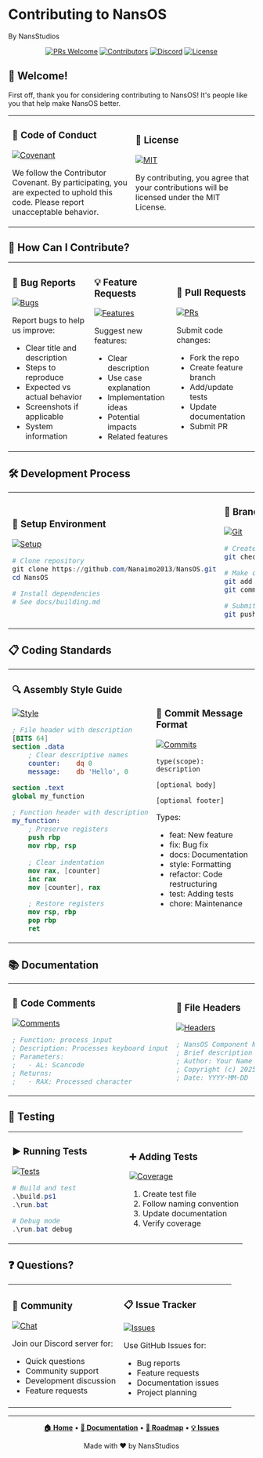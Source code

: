 # Contributing to NansOS
By NansStudios

<div align="center">

[![PRs Welcome](https://img.shields.io/badge/PRs-welcome-brightgreen.svg?style=for-the-badge)](https://github.com/Nanaimo2013/NansOS/pulls)
[![Contributors](https://img.shields.io/badge/Contributors-Active-blue.svg?style=for-the-badge)](https://github.com/Nanaimo2013/NansOS/graphs/contributors)
[![Discord](https://img.shields.io/badge/Discord-Join%20Chat-7289DA.svg?style=for-the-badge)](https://discord.gg/nanos)
[![License](https://img.shields.io/badge/License-MIT-yellow.svg?style=for-the-badge)](LICENSE)

</div>

## 🌟 Welcome!

First off, thank you for considering contributing to NansOS! It's people like you that help make NansOS better.

<table>
<tr>
<td width="50%">

### 🤝 Code of Conduct
[![Covenant](https://img.shields.io/badge/Contributor%20Covenant-2.1-4baaaa.svg)](CODE_OF_CONDUCT.md)

We follow the Contributor Covenant. By participating, you are expected to uphold this code. Please report unacceptable behavior.

</td>
<td width="50%">

### 📝 License
[![MIT](https://img.shields.io/badge/License-MIT-yellow.svg)](LICENSE)

By contributing, you agree that your contributions will be licensed under the MIT License.

</td>
</tr>
</table>

## 🚀 How Can I Contribute?

<table>
<tr>
<td width="33%">

### 🐛 Bug Reports
[![Bugs](https://img.shields.io/badge/Bugs-Report-red.svg)](https://github.com/Nanaimo2013/NansOS/issues/new?template=bug_report.md)

Report bugs to help us improve:
- Clear title and description
- Steps to reproduce
- Expected vs actual behavior
- Screenshots if applicable
- System information

</td>
<td width="33%">

### 💡 Feature Requests
[![Features](https://img.shields.io/badge/Features-Request-green.svg)](https://github.com/Nanaimo2013/NansOS/issues/new?template=feature_request.md)

Suggest new features:
- Clear description
- Use case explanation
- Implementation ideas
- Potential impacts
- Related features

</td>
<td width="33%">

### 🔄 Pull Requests
[![PRs](https://img.shields.io/badge/PRs-Welcome-brightgreen.svg)](https://github.com/Nanaimo2013/NansOS/pulls)

Submit code changes:
- Fork the repo
- Create feature branch
- Add/update tests
- Update documentation
- Submit PR

</td>
</tr>
</table>

## 🛠️ Development Process

<table>
<tr>
<td width="50%">

### 🔧 Setup Environment
[![Setup](https://img.shields.io/badge/Setup-Development-blue.svg)](https://github.com/Nanaimo2013/NansOS)

```powershell
# Clone repository
git clone https://github.com/Nanaimo2013/NansOS.git
cd NansOS

# Install dependencies
# See docs/building.md
```

</td>
<td width="50%">

### 🌿 Branch Workflow
[![Git](https://img.shields.io/badge/Git-Workflow-orange.svg)](https://github.com/Nanaimo2013/NansOS)

```bash
# Create feature branch
git checkout -b feature/your-feature

# Make changes
git add .
git commit -m "feat: description"

# Submit PR
git push origin feature/your-feature
```

</td>
</tr>
</table>

## 📋 Coding Standards

<table>
<tr>
<td width="50%">

### 🔍 Assembly Style Guide
[![Style](https://img.shields.io/badge/Style-Assembly-blue.svg)](https://github.com/Nanaimo2013/NansOS)

```nasm
; File header with description
[BITS 64]
section .data
    ; Clear descriptive names
    counter:    dq 0
    message:    db 'Hello', 0

section .text
global my_function

; Function header with description
my_function:
    ; Preserve registers
    push rbp
    mov rbp, rsp
    
    ; Clear indentation
    mov rax, [counter]
    inc rax
    mov [counter], rax
    
    ; Restore registers
    mov rsp, rbp
    pop rbp
    ret
```

</td>
<td width="50%">

### 📝 Commit Message Format
[![Commits](https://img.shields.io/badge/Commits-Conventional-green.svg)](https://github.com/Nanaimo2013/NansOS)

```
type(scope): description

[optional body]

[optional footer]
```

Types:
- feat: New feature
- fix: Bug fix
- docs: Documentation
- style: Formatting
- refactor: Code restructuring
- test: Adding tests
- chore: Maintenance

</td>
</tr>
</table>

## 📚 Documentation

<table>
<tr>
<td width="50%">

### 💭 Code Comments
[![Comments](https://img.shields.io/badge/Comments-Required-blue.svg)](https://github.com/Nanaimo2013/NansOS)

```nasm
; Function: process_input
; Description: Processes keyboard input
; Parameters:
;   - AL: Scancode
; Returns:
;   - RAX: Processed character
```

</td>
<td width="50%">

### 📖 File Headers
[![Headers](https://img.shields.io/badge/Headers-Required-blue.svg)](https://github.com/Nanaimo2013/NansOS)

```nasm
; NansOS Component Name
; Brief description
; Author: Your Name
; Copyright (c) 2025 NansStudios
; Date: YYYY-MM-DD
```

</td>
</tr>
</table>

## 🧪 Testing

<table>
<tr>
<td width="50%">

### ▶️ Running Tests
[![Tests](https://img.shields.io/badge/Tests-Required-red.svg)](https://github.com/Nanaimo2013/NansOS)

```powershell
# Build and test
.\build.ps1
.\run.bat

# Debug mode
.\run.bat debug
```

</td>
<td width="50%">

### ➕ Adding Tests
[![Coverage](https://img.shields.io/badge/Coverage-Expanding-green.svg)](https://github.com/Nanaimo2013/NansOS)

1. Create test file
2. Follow naming convention
3. Update documentation
4. Verify coverage

</td>
</tr>
</table>

## ❓ Questions?

<table>
<tr>
<td width="50%">

### 💬 Community
[![Chat](https://img.shields.io/badge/Chat-Discord-7289DA.svg)](https://discord.gg/nanos)

Join our Discord server for:
- Quick questions
- Community support
- Development discussion
- Feature requests

</td>
<td width="50%">

### 📋 Issue Tracker
[![Issues](https://img.shields.io/badge/Issues-GitHub-green.svg)](https://github.com/Nanaimo2013/NansOS/issues)

Use GitHub Issues for:
- Bug reports
- Feature requests
- Documentation issues
- Project planning

</td>
</tr>
</table>

---

<div align="center">

**[🏠 Home](README.md)** •
**[📖 Documentation](docs/architecture.md)** •
**[🚀 Roadmap](docs/roadmap.md)** •
**[💡 Issues](https://github.com/Nanaimo2013/NansOS/issues)**

Made with ❤️ by NansStudios

</div> 